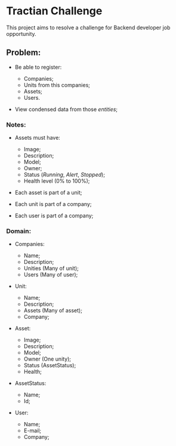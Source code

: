 # Tractian Challenge

This project aims to resolve a challenge for Backend developer job opportunity.

## Problem:

- Be able to register:
  - Companies; 
  - Units from this companies;
  - Assets;
  - Users.

- View condensed data from those *entities*;

### Notes:

- Assets must have:
  - Image;
  - Description;
  - Model;
  - Owner;
  - Status (*Running*, *Alert*, *Stopped*);
  - Health level (0% to 100%);

- Each asset is part of a unit;

- Each unit is part of a company;

- Each user is part of a company;

### Domain:

- Companies:
  - Name;
  - Description;
  - Unities (Many of unit);
  - Users (Many of user);

- Unit:
  - Name;
  - Description;
  - Assets (Many of asset);
  - Company;

- Asset:
  - Image;
  - Description;
  - Model;
  - Owner (One unity);
  - Status (AssetStatus);
  - Health;

- AssetStatus:
  - Name;
  - Id;

- User:
  - Name;
  - E-mail;
  - Company;
